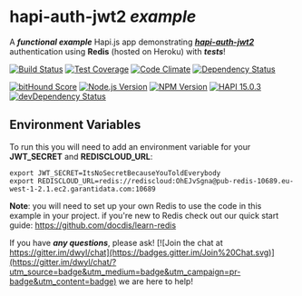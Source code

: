 # hapi-auth-jwt2 *example*

A ***functional example*** Hapi.js app demonstrating
[***hapi-auth-jwt2***](https://github.com/dwyl/hapi-auth-jwt2) authentication
using **Redis** (hosted on Heroku) with ***tests***!

[![Build Status](https://travis-ci.org/dwyl/hapi-auth-jwt2-example.svg)](https://travis-ci.org/dwyl/hapi-auth-jwt2-example)
[![Test Coverage](https://codeclimate.com/github/dwyl/hapi-auth-jwt2-example/badges/coverage.svg)](https://codeclimate.com/github/dwyl/hapi-auth-jwt2-example/coverage)
[![Code Climate](https://codeclimate.com/github/dwyl/hapi-auth-jwt2-example/badges/gpa.svg)](https://codeclimate.com/github/dwyl/hapi-auth-jwt2-example)
[![Dependency Status](https://david-dm.org/dwyl/hapi-auth-jwt2-example.svg)](https://david-dm.org/dwyl/hapi-auth-jwt2-example)

[![bitHound Score](https://www.bithound.io/github/dwyl/hapi-auth-jwt2-example/badges/score.svg)](https://www.bithound.io/github/dwyl/hapi-auth-jwt2-example)
[![Node.js Version](https://img.shields.io/node/v/hapi-auth-jwt2.svg?style=flat "Node.js 10 & 12 and io.js latest both supported")](http://nodejs.org/download/)
[![NPM Version](https://badge.fury.io/js/hapi-auth-jwt2.svg?style=flat)](https://npmjs.org/package/hapi-auth-jwt2)
[![HAPI 15.0.3](http://img.shields.io/badge/hapi-15.0.3-brightgreen.svg "Latest Hapi.js")](http://hapijs.com)
[![devDependency Status](https://david-dm.org/dwyl/hapi-auth-jwt2-example/dev-status.svg)](https://david-dm.org/dwyl/hapi-auth-jwt2-example#info=devDependencies)

## Environment Variables

To run this you will need to add an environment variable for your **JWT_SECRET** and **REDISCLOUD_URL**:
```
export JWT_SECRET=ItsNoSecretBecauseYouToldEverybody
export REDISCLOUD_URL=redis://rediscloud:OhEJvSgna@pub-redis-10689.eu-west-1-2.1.ec2.garantidata.com:10689
```

**Note**: you will need to set up your own Redis to use the code in this example in your project. if you're new to Redis check out our quick start guide: https://github.com/docdis/learn-redis


If you have ***any questions***, please ask! [![Join the chat at https://gitter.im/dwyl/chat](https://badges.gitter.im/Join%20Chat.svg)](https://gitter.im/dwyl/chat/?utm_source=badge&utm_medium=badge&utm_campaign=pr-badge&utm_content=badge)  we are here to help!
